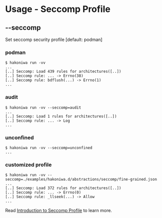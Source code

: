 # Usage - Seccomp Profile

## --seccomp

Set seccomp security profile [default: podman]

### podman

```console
$ hakoniwa run -vv
...
[..] Seccomp: Load 439 rules for architectures([..])
[..] Seccomp rule: ... -> Errno(38)
[..] Seccomp rule: bdflush(...) -> Errno(1)
...
```

### audit

```console
$ hakoniwa run -vv --seccomp=audit
...
[..] Seccomp: Load 1 rules for architectures([..])
[..] Seccomp rule: ... -> Log
...
```

### unconfined

```console
$ hakoniwa run -vv --seccomp=unconfined
...
```

### customized profile

```console
$ hakoniwa run -vv --seccomp=./examples/hakoniwa.d/abstractions/seccomp/fine-grained.json
...
[..] Seccomp: Load 372 rules for architectures([..])
[..] Seccomp rule: ... -> Errno(0)
[..] Seccomp rule: _llseek(...) -> Allow
...
```

Read [Introduction to Seccomp Profile](./howto-introduction-to-seccomp-profile.md) to learn more.
